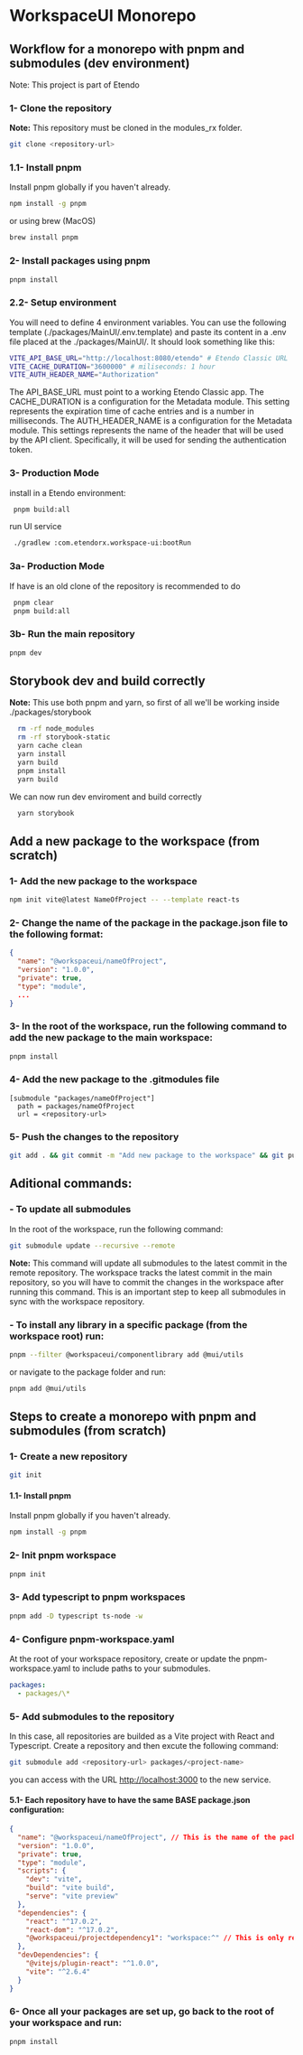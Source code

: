 # WorkspaceUI Monorepo

## Workflow for a monorepo with pnpm and submodules (dev environment)

Note: This project is part of Etendo

### 1- Clone the repository

**Note:** This repository must be cloned in the modules_rx folder.

```bash
git clone <repository-url>
```

### 1.1- Install pnpm

Install pnpm globally if you haven't already.

```bash
npm install -g pnpm
```

or using brew (MacOS)

```bash
brew install pnpm
```

### 2- Install packages using pnpm

```bash
pnpm install
```

### 2.2- Setup environment
You will need to define 4 environment variables. You can use the following template (./packages/MainUI/.env.template) and paste its content in a .env file placed at the ./packages/MainUI/. It should look something like this:

```sh
VITE_API_BASE_URL="http://localhost:8080/etendo" # Etendo Classic URL
VITE_CACHE_DURATION="3600000" # miliseconds: 1 hour
VITE_AUTH_HEADER_NAME="Authorization"
```

The API_BASE_URL must point to a working Etendo Classic app.
The CACHE_DURATION is a configuration for the Metadata module. This setting represents the expiration time of cache entries and is a number in milliseconds.
The AUTH_HEADER_NAME is a configuration for the Metadata module. This settings represents the name of the header that will be used by the API client. Specifically, it will be used for sending the authentication token. 

### 3- Production Mode

install in a Etendo environment:

```bash
 pnpm build:all
```

run UI service

```bash
 ./gradlew :com.etendorx.workspace-ui:bootRun
```

### 3a- Production Mode

If have is an old clone of the repository is recommended to do

```bash
 pnpm clear
 pnpm build:all
```

### 3b- Run the main repository

```bash
pnpm dev
```

## Storybook dev and build correctly

**Note:** This use both pnpm and yarn, so first of all we'll be working inside ./packages/storybook

```bash
  rm -rf node_modules
  rm -rf storybook-static
  yarn cache clean
  yarn install
  yarn build
  pnpm install
  yarn build
```

We can now run dev enviroment and build correctly

```bash
  yarn storybook
```

## Add a new package to the workspace (from scratch)

### 1- Add the new package to the workspace

```bash
npm init vite@latest NameOfProject -- --template react-ts
```

### 2- Change the name of the package in the package.json file to the following format:

```json
{
  "name": "@workspaceui/nameOfProject",
  "version": "1.0.0",
  "private": true,
  "type": "module",
  ...
}
```

### 3- In the root of the workspace, run the following command to add the new package to the main workspace:

```bash
pnpm install
```

### 4- Add the new package to the .gitmodules file

```.gitmodules
[submodule "packages/nameOfProject"]
  path = packages/nameOfProject
  url = <repository-url>
```

### 5- Push the changes to the repository

```bash
git add . && git commit -m "Add new package to the workspace" && git push
```

## Aditional commands:

### - To update all submodules

In the root of the workspace, run the following command:

```bash
git submodule update --recursive --remote
```

**Note:** This command will update all submodules to the latest commit in the remote repository. The workspace tracks the latest commit in the main repository, so you will have to commit the changes in the workspace after running this command.
This is an important step to keep all submodules in sync with the workspace repository.

### - To install any library in a specific package (from the workspace root) run:

```bash
pnpm --filter @workspaceui/componentlibrary add @mui/utils
```

or navigate to the package folder and run:

```bash
pnpm add @mui/utils
```

## Steps to create a monorepo with pnpm and submodules (from scratch)

### 1- Create a new repository

```bash
git init
```

#### 1.1- Install pnpm

Install pnpm globally if you haven't already.

```bash
npm install -g pnpm
```

### 2- Init pnpm workspace

```bash
pnpm init
```

### 3- Add typescript to pnpm workspaces

```bash
pnpm add -D typescript ts-node -w
```

### 4- Configure pnpm-workspace.yaml

At the root of your workspace repository, create or update the pnpm-workspace.yaml to include paths to your submodules.

```yml
packages:
  - packages/\*
```

### 5- Add submodules to the repository

In this case, all repositories are builded as a Vite project with React and Typescript.
Create a repository and then excute the following command:

```bash
git submodule add <repository-url> packages/<project-name>
```

you can access with the URL [http://localhost:3000](http://localhost:3000) to the new service.

#### 5.1- Each repository have to have the same BASE package.json configuration:

```json
{
  "name": "@workspaceui/nameOfProject", // This is the name of the package in the workspace
  "version": "1.0.0",
  "private": true,
  "type": "module",
  "scripts": {
    "dev": "vite",
    "build": "vite build",
    "serve": "vite preview"
  },
  "dependencies": {
    "react": "^17.0.2",
    "react-dom": "^17.0.2",
    "@workspaceui/projectdependency1": "workspace:^" // This is only required if you have dependencies between packages (ej. MainUI depends on ComponentLibrary)
  },
  "devDependencies": {
    "@vitejs/plugin-react": "^1.0.0",
    "vite": "^2.6.4"
  }
}
```

### 6- Once all your packages are set up, go back to the root of your workspace and run:

```bash
pnpm install
```
